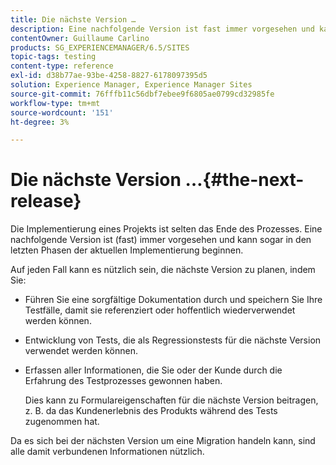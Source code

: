 ```yaml
---
title: Die nächste Version …
description: Eine nachfolgende Version ist fast immer vorgesehen und kann sogar in den letzten Phasen der aktuellen Implementierung beginnen
contentOwner: Guillaume Carlino
products: SG_EXPERIENCEMANAGER/6.5/SITES
topic-tags: testing
content-type: reference
exl-id: d38b77ae-93be-4258-8827-6178097395d5
solution: Experience Manager, Experience Manager Sites
source-git-commit: 76fffb11c56dbf7ebee9f6805ae0799cd32985fe
workflow-type: tm+mt
source-wordcount: '151'
ht-degree: 3%

---
```


# Die nächste Version …{#the-next-release}

Die Implementierung eines Projekts ist selten das Ende des Prozesses. Eine nachfolgende Version ist (fast) immer vorgesehen und kann sogar in den letzten Phasen der aktuellen Implementierung beginnen.

Auf jeden Fall kann es nützlich sein, die nächste Version zu planen, indem Sie:

* Führen Sie eine sorgfältige Dokumentation durch und speichern Sie Ihre Testfälle, damit sie referenziert oder hoffentlich wiederverwendet werden können.
* Entwicklung von Tests, die als Regressionstests für die nächste Version verwendet werden können.
* Erfassen aller Informationen, die Sie oder der Kunde durch die Erfahrung des Testprozesses gewonnen haben.

  Dies kann zu Formulareigenschaften für die nächste Version beitragen, z. B. da das Kundenerlebnis des Produkts während des Tests zugenommen hat.

Da es sich bei der nächsten Version um eine Migration handeln kann, sind alle damit verbundenen Informationen nützlich.
